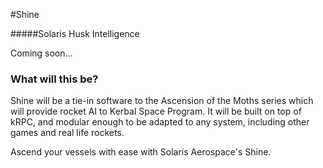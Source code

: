 #Shine

#####Solaris Husk Intelligence

Coming soon...

### What will this be?

Shine will be a tie-in software to the Ascension of the Moths series which will provide rocket AI to Kerbal Space Program.
It will be built on top of kRPC, and modular enough to be adapted to any system, including other games and real life rockets.

Ascend your vessels with ease with Solaris Aerospace's Shine.